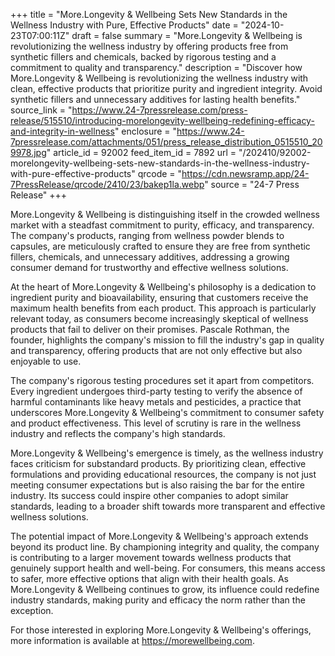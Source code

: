 +++
title = "More.Longevity & Wellbeing Sets New Standards in the Wellness Industry with Pure, Effective Products"
date = "2024-10-23T07:00:11Z"
draft = false
summary = "More.Longevity & Wellbeing is revolutionizing the wellness industry by offering products free from synthetic fillers and chemicals, backed by rigorous testing and a commitment to quality and transparency."
description = "Discover how More.Longevity & Wellbeing is revolutionizing the wellness industry with clean, effective products that prioritize purity and ingredient integrity. Avoid synthetic fillers and unnecessary additives for lasting health benefits."
source_link = "https://www.24-7pressrelease.com/press-release/515510/introducing-morelongevity-wellbeing-redefining-efficacy-and-integrity-in-wellness"
enclosure = "https://www.24-7pressrelease.com/attachments/051/press_release_distribution_0515510_209978.jpg"
article_id = 92002
feed_item_id = 7892
url = "/202410/92002-morelongevity-wellbeing-sets-new-standards-in-the-wellness-industry-with-pure-effective-products"
qrcode = "https://cdn.newsramp.app/24-7PressRelease/qrcode/2410/23/bakep1la.webp"
source = "24-7 Press Release"
+++

<p>More.Longevity & Wellbeing is distinguishing itself in the crowded wellness market with a steadfast commitment to purity, efficacy, and transparency. The company's products, ranging from wellness powder blends to capsules, are meticulously crafted to ensure they are free from synthetic fillers, chemicals, and unnecessary additives, addressing a growing consumer demand for trustworthy and effective wellness solutions.</p><p>At the heart of More.Longevity & Wellbeing's philosophy is a dedication to ingredient purity and bioavailability, ensuring that customers receive the maximum health benefits from each product. This approach is particularly relevant today, as consumers become increasingly skeptical of wellness products that fail to deliver on their promises. Pascale Rothman, the founder, highlights the company's mission to fill the industry's gap in quality and transparency, offering products that are not only effective but also enjoyable to use.</p><p>The company's rigorous testing procedures set it apart from competitors. Every ingredient undergoes third-party testing to verify the absence of harmful contaminants like heavy metals and pesticides, a practice that underscores More.Longevity & Wellbeing's commitment to consumer safety and product effectiveness. This level of scrutiny is rare in the wellness industry and reflects the company's high standards.</p><p>More.Longevity & Wellbeing's emergence is timely, as the wellness industry faces criticism for substandard products. By prioritizing clean, effective formulations and providing educational resources, the company is not just meeting consumer expectations but is also raising the bar for the entire industry. Its success could inspire other companies to adopt similar standards, leading to a broader shift towards more transparent and effective wellness solutions.</p><p>The potential impact of More.Longevity & Wellbeing's approach extends beyond its product line. By championing integrity and quality, the company is contributing to a larger movement towards wellness products that genuinely support health and well-being. For consumers, this means access to safer, more effective options that align with their health goals. As More.Longevity & Wellbeing continues to grow, its influence could redefine industry standards, making purity and efficacy the norm rather than the exception.</p><p>For those interested in exploring More.Longevity & Wellbeing's offerings, more information is available at <a href='https://morewellbeing.com' rel='nofollow' target='_blank'>https://morewellbeing.com</a>.</p>